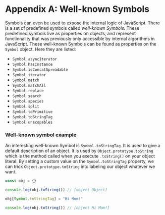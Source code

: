 # Appendix A: Well-known Symbols

Symbols can even be used to expose the internal logic of JavaScript. There is a set of predefined symbols called *well-known Symbols.* These predefined symbols live as properties on objects, and represent functionality that was previously only accessible by internal algorithms in JavaScript. These well-known Symbols can be found as properties on the `Symbol` object. Here they are listed:

- `Symbol.asyncIterator`
- `Symbol.hasInstance`
- `Symbol.isConcatSpreadable`
- `Symbol.iterator`
- `Symbol.match`
- `Symbol.matchAll`
- `Symbol.replace`
- `Symbol.search`
- `Symbol.species`
- `Symbol.split`
- `Symbol.toPrimitive`
- `Symbol.toStringTag`
- `Symbol.unscopables`

### Well-known symbol example

An interesting well-known Symbol is `Symbol.toStringTag`. It is used to give a default description of an object. It is used by `Object.prototype.toString` which is the method called when you execute `.toString()` on your object literal.
By setting a custom value on the `Symbol.toStringTag` property, we can trick `Object.prototype.toString` into labeling our object whatever we want.

```js
const obj = {}

console.log(obj.toString()) // [object Object]

obj[Symbol.toStringTag] = "Hi Mom!"

console.log(obj.toString()) // [object Hi Mom!]
```
 